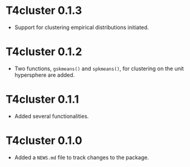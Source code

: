 # T4cluster 0.1.3

* Support for clustering empirical distributions initiated.

# T4cluster 0.1.2

* Two functions, `gskmeans()` and `spkmeans()`, for clustering on the unit hypersphere are added.

# T4cluster 0.1.1

* Added several functionalities.

# T4cluster 0.1.0

* Added a `NEWS.md` file to track changes to the package.
